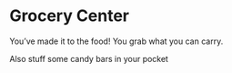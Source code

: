 # Grocery Center

You’ve made it to the food!  You grab what you can carry.

<Take onTake="Yum!" id="candy">Also stuff some candy bars in your pocket</Take>